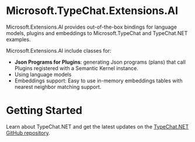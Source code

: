 # Microsoft.TypeChat.Extensions.AI

Microsoft.Extensions.AI provides out-of-the-box bindings for language models, plugins and embeddings to Microsoft.TypeChat and TypeChat.NET examples.

Microsoft.Extensions.AI include classes for:
* **Json Programs for Plugins**: generating Json programs (plans) that call Plugins registered with a Semantic Kernel instance.
* Using language models
* Embeddings support: Easy to use in-memory embeddings tables with nearest neighbor matching support. 

# Getting Started
Learn about TypeChat.NET and get the latest updates on the [TypeChat.NET GitHub repository](https://github.com/microsoft/typechat.net).
